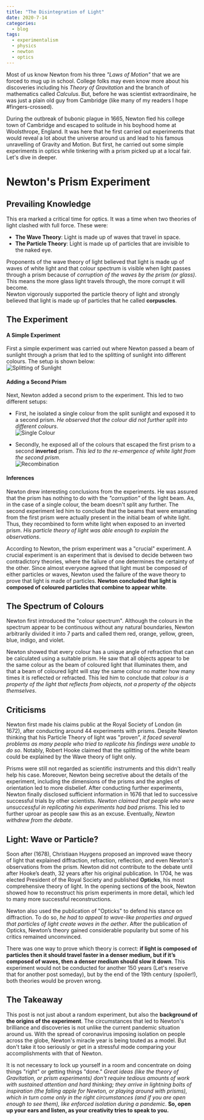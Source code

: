 ```yaml
---
title: "The Disintegration of Light"
date: 2020-7-14
categories:
  - blog
tags:
  - experimentalism
  - physics
  - newton
  - optics
---
```


Most of us know Newton from his three *"Laws of Motion"* that we are forced to mug up in school. College folks may even know more about his discoveries including his *Theory of Gravitation* and the branch of mathematics called *Calculus*. But, before he was scientist extraordinaire, he was just a plain old guy from Cambridge (like many of my readers I hope #fingers-crossed).

During the outbreak of bubonic plague in 1665, Newton fled his college town of Cambridge and escaped to solitude in his boyhood home at Woolsthrope, England. It was here that he first carried out experiments that would reveal a lot about the universe around us and lead to his famous unravelling of Gravity and Motion. But first, he carried out some simple experiments in optics while tinkering with a prism picked up at a local fair. Let's dive in deeper.

# Newton's Prism Experiment

## Prevailing Knowledge  
This era marked a critical time for optics. It was a time when two theories of light clashed with full force. These were:  
+ **The Wave Theory**: Light is made up of waves that travel in space.  
+ **The Particle Theory**: Light is made up of particles that are invisible to the naked eye.   

Proponents of the wave theory of light believed that light is made up of waves of white light and that colour spectrum is visible when light passes through a prism because of *corruption of the waves by the prism (or glass)*. This means the more glass light travels through, the more corrupt it will become.  
Newton vigorously supported the particle theory of light and strongly believed that light is made up of particles that he called **corpuscles**.

## The Experiment

#### A Simple Experiment
First a simple experiment was carried out where Newton passed a beam of sunlight through a prism that led to the splitting of sunlight into different colours. The setup is shown below:  
![Splitting of Sunlight](/assets/images/prism-rainbow.jpg)

#### Adding a Second Prism
Next, Newton added a second prism to the experiment. This led to two different setups:

+ First, he isolated a single colour from the split sunlight and exposed it to a second prism. *He observed that the colour did not further split into different colours*.  
![Single Colour](assets/images/newton-prism-two.gif)

+ Secondly, he exposed all of the colours that escaped the first prism to a second **inverted** prism. *This led to the re-emergence of white light from the second prism*.  
![Recombination](/assets/images/newton-prism.jpg)

#### Inferences
Newton drew interesting conclusions from the experiments. He was assured that the prism has nothing to do with the *"corruption"* of the light beam. As, in the case of a single colour, the beam doesn't split any further. The second experiment led him to conclude that the beams that were emanating from the first prism were actually present in the initial beam of white light. Thus, they recombined to form white light when exposed to an inverted prism. *His particle theory of light was able enough to explain the observations*.  

According to Newton, the prism experiment was a "crucial" experiment. A crucial experiment is an experiment that is devised to decide between two contradictory theories, where the failure of one determines the certainty of the other. Since almost everyone agreed that light must be composed of either particles or waves, Newton used the failure of the wave theory to prove that light is made of particles. **Newton concluded that light is composed of coloured particles that combine to appear white**.

## The Spectrum of Colours
Newton first introduced the "colour spectrum". Although the colours in the spectrum appear to be continuous without any natural boundaries, Newton arbitrarily divided it into 7 parts and called them red, orange, yellow, green, blue, indigo, and violet.

Newton showed that every colour has a unique angle of refraction that can be calculated using a suitable prism. He saw that all objects appear to be the same colour as the beam of coloured light that illuminates them, and that a beam of coloured light will stay the same colour no matter how many times it is reflected or refracted. This led him to conclude that *colour is a property of the light that reflects from objects, not a property of the objects themselves*.

## Criticisms
Newton first made his claims public at the Royal Society of London (in 1672), after conducting around 44 experiments with prisms. Despite Newton thinking that his Particle Theory of light was "proven", *it faced several problems as many people who tried to replicate his findings were unable to do so*. Notably, Robert Hooke claimed that the splitting of the white beam could be explained by the Wave theory of light only.

Prisms were still not regarded as scientific instruments and this didn't really help his case. Moreover, Newton being secretive about the details of the experiment, including the dimensions of the prisms and the angles of orientation led to more disbelief. After conducting further experiments, Newton finally disclosed sufficient information in 1676 that led to successive successful trials by other scientists. *Newton claimed that people who were unsuccessful in replicating his experiments had bad prisms*. This led to further uproar as people saw this as an excuse. Eventually, *Newton withdrew from the debate*.

## Light: Wave or Particle?
Soon after (1678), Christiaan Huygens proposed an improved wave theory of light that explained diffraction, refraction, reflection, and even Newton's observations from the prism. Newton did not contribute to the debate until after Hooke’s death, 32 years after his original publication. In 1704, he was elected President of the Royal Society and published **Opticks**, his most comprehensive theory of light. In the opening sections of the book, Newton showed how to reconstruct his prism experiments in more detail, which led to many more successful reconstructions.

Newton also used the publication of "Opticks" to defend his stance on diffraction. To do so, *he had to appeal to wave-like properties and argued that particles of light create waves in the aether*. After the publication of Opticks, Newton’s theory gained considerable popularity but some of his critics remained unconvinced.

There was one way to prove which theory is correct: **if light is composed of particles then it should travel faster in a denser medium, but if it’s composed of waves, then a denser medium should slow it down**. This experiment would not be conducted for another 150 years (Let's reserve that for another post someday), but by the end of the 19th century (spoiler!), both theories would be proven wrong.

## The Takeaway
This post is not just about a random experiment, but also the **background of the origins of the experiment**. The circumstances that led to Newton's brilliance and discoveries is not unlike the current pandemic situation around us. With the spread of coronavirus imposing isolation on people across the globe, Newton's miracle year is being touted as a model. But don't take it too seriously or get in a stressful mode comparing your accomplishments with that of Newton.

It is not necessary to lock up yourself in a room and concentrate on doing things "right" or getting things "done." *Great ideas (like the theory of Gravitation, or prism experiments) don't require tedious amounts of work with sustained attention and hard thinking; they arrive in lightning bolts of inspiration (the falling apple for Newton, or playing around with prisms), which in turn come only in the right circumstances (and if you are open enough to see them), like enforced isolation during a pandemic*. **So, open up your ears and listen, as your creativity tries to speak to you.**
